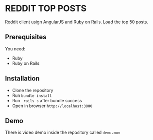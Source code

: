 # REDDIT TOP POSTS

Reddit client usign AngularJS and Ruby on Rails. Load the top 50 posts.

## Prerequisites
You need:
* Ruby
* Ruby on Rails

## Installation
* Clone the repository
* Run ``` bundle install ```
* Run ``` rails s``` after bundle success
* Open in browser ```http://localhost:3000```

## Demo
There is video demo inside the repository called ``` demo.mov ```

